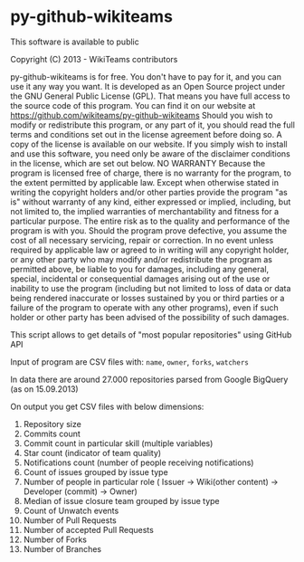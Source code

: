 py-github-wikiteams
===================

This software is available to public

Copyright (C) 2013 - WikiTeams contributors

py-github-wikiteams is for free. You don't have to pay for it, and you can use it any way you want. It is developed as an Open Source project under the GNU General Public License (GPL). That means you have full access to the source code of this program. You can find it on our website at https://github.com/wikiteams/py-github-wikiteams Should you wish to modify or redistribute this program, or any part of it, you should read the full terms and conditions set out in the license agreement before doing so. A copy of the license is available on our website. If you simply wish to install and use this software, you need only be aware of the disclaimer conditions in the license, which are set out below. NO WARRANTY Because the program is licensed free of charge, there is no warranty for the program, to the extent permitted by applicable law. Except when otherwise stated in writing the copyright holders and/or other parties provide the program "as is" without warranty of any kind, either expressed or implied, including, but not limited to, the implied warranties of merchantability and fitness for a particular purpose. The entire risk as to the quality and performance of the program is with you. Should the program prove defective, you assume the cost of all necessary servicing, repair or correction. In no event unless required by applicable law or agreed to in writing will any copyright holder, or any other party who may modify and/or redistribute the program as permitted above, be liable to you for damages, including any general, special, incidental or consequential damages arising out of the use or inability to use the program (including but not limited to loss of data or data being rendered inaccurate or losses sustained by you or third parties or a failure of the program to operate with any other programs), even if such holder or other party has been advised of the possibility of such damages.

This script allows to get details of "most popular repositories" using GitHub API

Input of program are CSV files with: `name`, `owner`, `forks`, `watchers`

In data there are around 27.000 repositories parsed from Google BigQuery (as on 15.09.2013)

On output you get CSV files with below dimensions:

1. Repository size 
2. Commits count
3. Commit count in particular skill (multiple variables) 
4. Star count (indicator of team quality)
5. Notifications count (number of people receiving notifications)
6. Count of issues grouped by issue type
7. Number of people in particular role ( Issuer -> Wiki(other content)  -> Developer (commit) -> Owner)
8. Median of issue closure team grouped by issue type
9. Count of Unwatch events
10. Number of Pull Requests 
11. Number of accepted Pull Requests
12. Number of Forks
13. Number of Branches
